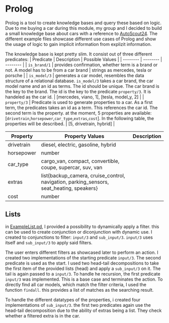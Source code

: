 # Prolog

Prolog is a tool to create knowledge bases and query these based on logic. Due to me buying a car during this module, my group and I decided to build a small knowledge base about cars with a reference to [AutoScout24](https://autoscout24.ch). The different example files showcase different use cases of Prolog and show the usage of logic to gain implicit information from explizit information.

The knowledge base is kept pretty slim. It consist out of three different predicates:
| Predicate | Description | Possible Values |
| -------- | -------- | -------- |
| `is_brand/1` | provides confirmation, whether term is a brand or not. A model has to be from a car brand | strings as mercedes, tesla or porsche |
| `is_model/3` | generates a car model, resembles the data structure of a relational database. `is_model/3` takes a car brand, the car model name and an id as terms. The id should be unique. The car brand is the key to the brand. The id is the key to the predicate `property/3`. It is handeled as the car id. | [mercedes, viano, 1], [tesla, model_y, 2] |
| `property/3` | Predicate is used to generate properties to a car. As a first term, the predicates takes an id as a term. This references the car id. The second term is the property. at the moment, 5 properties are available: [`drivetrain`,`horsepower`,`car_type`,`extras`,`cost`]. In the following table, the properties will be described. | [5, drivetrain, hybrid] |

| Property | Property Values | Description |
| -------- | -------- | -------- |
| drivetrain | diesel, electric, gasoline, hybrid |  |
| horsepower | number |  |
| car_type | cargo_van, compact, convertible, coupe, supercar, suv, van |  |
| extras | list{backup_camera, cruise_control, navigation, parking_sensors, seat_heating, speakers} |  |
| cost | number |  |

## Lists
in [ExampleList.pd](ExampleList.pl), I provided a possibility to dynamically apply a filter. this can be used to create conjunction or diconjunction with dynamic use.
I created to conjunctions to filter: `input/3` and `sub_input/3`. `input/3` uses itself and `sub_input/3` to apply said filters.

The user enters different filters as showcased later to perform an action. I created two implementations of the starting predicate `input/3`. The second predicate is used as the start. I used two head-tail decompositions to take the first item of the provided lists (head) and apply a `sub_input/3` on it. The tail is again passed to a `input/3`. To handle he recursion, the first predicate `input/3` was implemented. This is a base case and terminates the action. To directly find all car models, which match the filter criteria, I used the function `findall`. this provides a list of matches as the searching result.

To handle the different datatypes of the properties, i created four implementations  of `sub_input/3`. the first two predicates again use the head-tail decomposition due to the ability of extras being a list. They check whether a filtered extra is in the car.